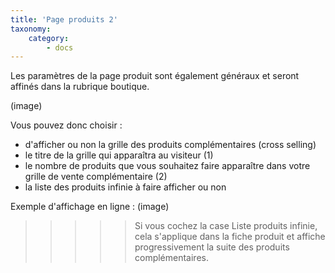 ```yaml
---
title: 'Page produits 2'
taxonomy:
    category:
        - docs
---
```


Les paramètres de la page produit sont également généraux et seront affinés dans la rubrique boutique. 

(image)

Vous pouvez donc choisir : 
- d'afficher ou non la grille des produits complémentaires (cross selling)
- le titre de la grille qui apparaîtra au visiteur (1)
- le nombre de produits que vous souhaitez faire apparaître dans votre grille de vente complémentaire (2) 
- la liste des produits infinie à faire afficher ou non 

Exemple d'affichage en ligne : 
(image)

>>>>> Si vous cochez la case Liste produits infinie, cela s'applique  dans la fiche produit et affiche progressivement la suite des produits complémentaires. 